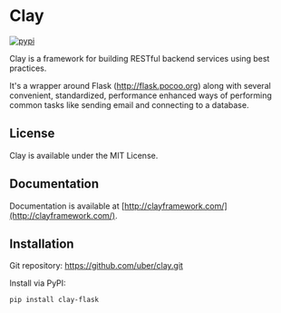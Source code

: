 # Clay

[![pypi](https://img.shields.io/pypi/v/clay-flask.svg)](https://pypi.python.org/pypi/clay-flask)

Clay is a framework for building RESTful backend services using best practices.

It's a wrapper around Flask (http://flask.pocoo.org) along with several convenient, standardized, performance enhanced ways of performing common tasks like sending email and connecting to a database.

## License
Clay is available under the MIT License.

## Documentation
Documentation is available at [http://clayframework.com/](http://clayframework.com/).

## Installation
Git repository: https://github.com/uber/clay.git

Install via PyPI: 
```shell
pip install clay-flask
```
